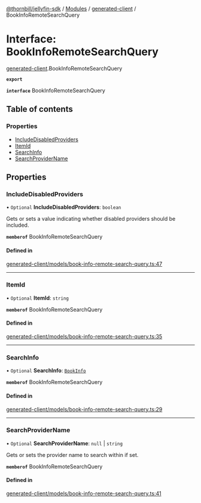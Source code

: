 [@thornbill/jellyfin-sdk](../README.md) / [Modules](../modules.md) / [generated-client](../modules/generated_client.md) / BookInfoRemoteSearchQuery

# Interface: BookInfoRemoteSearchQuery

[generated-client](../modules/generated_client.md).BookInfoRemoteSearchQuery

**`export`**

**`interface`** BookInfoRemoteSearchQuery

## Table of contents

### Properties

- [IncludeDisabledProviders](generated_client.BookInfoRemoteSearchQuery.md#includedisabledproviders)
- [ItemId](generated_client.BookInfoRemoteSearchQuery.md#itemid)
- [SearchInfo](generated_client.BookInfoRemoteSearchQuery.md#searchinfo)
- [SearchProviderName](generated_client.BookInfoRemoteSearchQuery.md#searchprovidername)

## Properties

### IncludeDisabledProviders

• `Optional` **IncludeDisabledProviders**: `boolean`

Gets or sets a value indicating whether disabled providers should be included.

**`memberof`** BookInfoRemoteSearchQuery

#### Defined in

[generated-client/models/book-info-remote-search-query.ts:47](https://github.com/jellyfin/jellyfin-sdk-typescript/blob/fa599ae/src/generated-client/models/book-info-remote-search-query.ts#L47)

___

### ItemId

• `Optional` **ItemId**: `string`

**`memberof`** BookInfoRemoteSearchQuery

#### Defined in

[generated-client/models/book-info-remote-search-query.ts:35](https://github.com/jellyfin/jellyfin-sdk-typescript/blob/fa599ae/src/generated-client/models/book-info-remote-search-query.ts#L35)

___

### SearchInfo

• `Optional` **SearchInfo**: [`BookInfo`](generated_client.BookInfo.md)

**`memberof`** BookInfoRemoteSearchQuery

#### Defined in

[generated-client/models/book-info-remote-search-query.ts:29](https://github.com/jellyfin/jellyfin-sdk-typescript/blob/fa599ae/src/generated-client/models/book-info-remote-search-query.ts#L29)

___

### SearchProviderName

• `Optional` **SearchProviderName**: ``null`` \| `string`

Gets or sets the provider name to search within if set.

**`memberof`** BookInfoRemoteSearchQuery

#### Defined in

[generated-client/models/book-info-remote-search-query.ts:41](https://github.com/jellyfin/jellyfin-sdk-typescript/blob/fa599ae/src/generated-client/models/book-info-remote-search-query.ts#L41)
